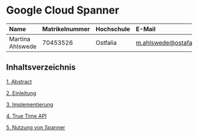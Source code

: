 # Google Cloud Spanner

| Name                | Matrikelnummer| Hochschule       | E-Mail                                  |
|:--------------------|:--------------|:-----------------|:----------------------------------------|
| Martina Ahlswede  | 70453526       | Ostfalia      | m.ahlswede@ostafalia.de        |

## Inhaltsverzeichnis
[1. Abstract](Abstract.md)

[2. Einleitung](Einleitung.md)

[3. Implementierung](Implementierung.md)

[4. True Time API](TrueTimeAPI.md)

[5. Nutzung von Spanner](Nutzung.md)
